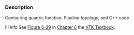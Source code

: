 ### Description

Contouring quadric function. Pipeline topology, and C++ code

!!! info
    See [Figure 6-39](../../../VTKBook/06Chapter6/#Figure%206-39) in [Chapter 6](../../../VTKBook/06Chapter6) the [VTK Textbook](../../../VTKBook/01Chapter1).
